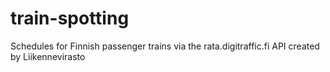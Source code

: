 # train-spotting

Schedules for Finnish passenger trains via the rata.digitraffic.fi API created by Liikennevirasto
